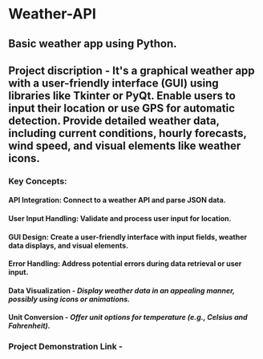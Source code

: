 # Weather-API
## Basic weather app using Python.

## Project discription - It's a graphical weather app with a user-friendly interface (GUI) using libraries like Tkinter or PyQt. Enable users to input their location or use GPS for automatic detection. Provide detailed weather data, including current conditions, hourly forecasts, wind speed, and visual elements like weather icons.

### Key Concepts:
#### API Integration: Connect to a weather API and parse JSON data.
#### User Input Handling: Validate and process user input for location.
#### GUI Design: Create a user-friendly interface with input fields, weather data displays, and visual elements.
#### Error Handling: Address potential errors during data retrieval or user input.
#### Data Visualization - *Display weather data in an appealing manner, possibly using icons or animations.*
#### Unit Conversion - *Offer unit options for temperature (e.g., Celsius and Fahrenheit).*

### Project Demonstration Link -
